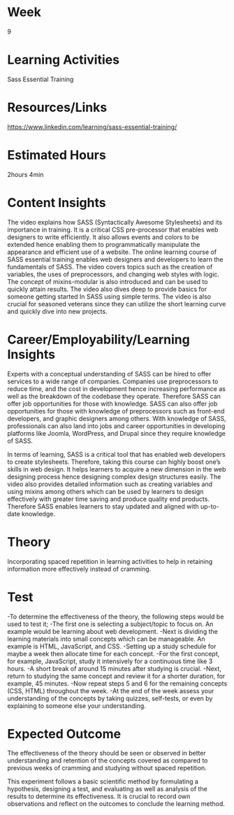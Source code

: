 # Week
9
# Learning Activities
Sass Essential Training
# Resources/Links
https://www.linkedin.com/learning/sass-essential-training/
# Estimated Hours
2hours 4min
# Content Insights 
The video explains how SASS (Syntactically Awesome Stylesheets) and its importance in training. It is a critical CSS pre-processor that enables web designers to write efficiently. It also allows events and colors to be extended hence enabling them to programmatically manipulate the appearance and efficient use of a website. The online learning course of SASS essential training enables web designers and developers to learn the fundamentals of SASS. The video covers topics such as the creation of variables, the uses of preprocessors, and changing web styles with logic. The concept of mixins-modular is also introduced and can be used to quickly attain results. The video also dives deep to provide basics for someone getting started In SASS using simple terms. The video is also crucial for seasoned veterans since they can utilize the short learning curve and quickly dive into new projects.
# Career/Employability/Learning Insights
Experts with a conceptual understanding of SASS can be hired to offer services to a wide range of companies. Companies use preprocessors to reduce time, and the cost in development hence increasing performance as well as the breakdown of the codebase they operate. Therefore SASS can offer job opportunities for those with knowledge. SASS can also offer job opportunities for those with knowledge of preprocessors such as front-end developers, and graphic designers among others. With knowledge of SASS, professionals can also land into jobs and career opportunities in developing platforms like Joomla, WordPress, and Drupal since they require knowledge of SASS.

In terms of learning, SASS is a critical tool that has enabled web developers to create stylesheets. Therefore, taking this course can highly boost one’s skills in web design. It helps learners to acquire a new dimension in the web designing process hence designing complex design structures easily. The video also provides detailed information such as creating variables and using mixins among others which can be used by learners to design effectively with greater time saving and produce quality end products. Therefore SASS enables learners to stay updated and aligned with up-to-date knowledge. 
# Theory
Incorporating spaced repetition in learning activities to help in retaining information more effectively instead of cramming.
# Test
-To determine the effectiveness of the theory, the following steps would be used to test it;
-The first one is selecting a subject/topic to focus on. An example would be learning about web development.
-Next is dividing the learning materials into small concepts which can be manageable. An example is HTML, JavaScript, and CSS.
-Setting up a study schedule for maybe a week then allocate time for each concept.
-For the first concept, for example, JavaScript, study it intensively for a continuous time like 3 hours.
-A short break of around 15 minutes after studying is crucial.
-Next, return to studying the same concept and review it for a shorter duration, for example, 45 minutes.
-Now repeat steps 5 and 6 for the remaining concepts (CSS, HTML) throughout the week.
-At the end of the week assess your understanding of the concepts by taking quizzes, self-tests, or even by explaining to someone else your understanding.
# Expected Outcome
The effectiveness of the theory should be seen or observed in better understanding and retention of the concepts covered as compared to previous weeks of cramming and studying without spaced repetition.

This experiment follows a basic scientific method by formulating a hypothesis, designing a test, and evaluating as well as analysis of the results to determine its effectiveness. It is crucial to record own observations and reflect on the outcomes to conclude the learning method.


